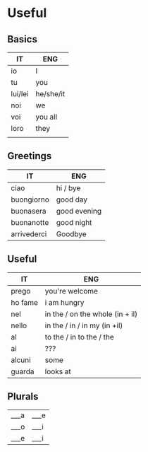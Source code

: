 # Useful

## Basics

| IT | ENG |
| --- | --- |
| io | I |
| tu | you |
| lui/lei | he/she/it |
| noi | we |
| voi | you all |
| loro | they |
|  |  |

## Greetings

| IT | ENG |
| --- | --- |
| ciao | hi / bye |
| buongiorno | good day |
| buonasera | good evening |
| buonanotte | good night |
| arrivederci | Goodbye |

## Useful

| IT | ENG |
| --- | --- |
| prego | you're welcome |
| ho fame | i am hungry |
| nel | in the / on the whole (in + il) |
| nello | in the / in / in my (in +il) |
| al | to the / in to the / the |
| ai | ??? |
| alcuni | some |
| guarda | looks at |

## Plurals

|  |  |
| --- | --- |
| ___a | ___e |
| ___o | ___i |
| ___e | ___i |